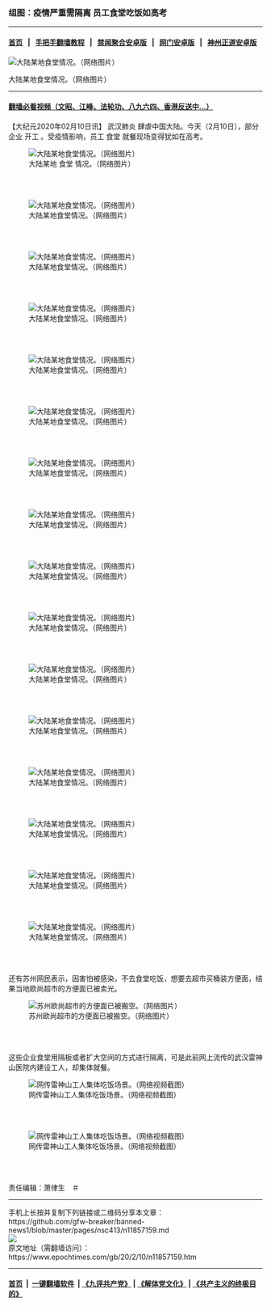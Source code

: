 ### 组图：疫情严重需隔离 员工食堂吃饭如高考
------------------------

#### [首页](https://github.com/gfw-breaker/banned-news1/blob/master/README.md) &nbsp;&nbsp;|&nbsp;&nbsp; [手把手翻墙教程](https://github.com/gfw-breaker/guides/wiki) &nbsp;&nbsp;|&nbsp;&nbsp; [禁闻聚合安卓版](https://github.com/gfw-breaker/bn-android) &nbsp;&nbsp;|&nbsp;&nbsp; [网门安卓版](https://github.com/oGate2/oGate) &nbsp;&nbsp;|&nbsp;&nbsp; [神州正道安卓版](https://github.com/SzzdOgate/update) 



<div><img alt="大陆某地食堂情况。（网络图片）" class="aligncenter wp-post-image" src="https://i.epochtimes.com/assets/uploads/2020/02/f559cb5b5bb715be59fc8ac7fd389586-412x400.png"/>
<div class="red16 caption">
 <p>
  大陆某地食堂情况。（网络图片）
 </p>
</div>
</div><hr/>

#### [翻墙必看视频（文昭、江峰、法轮功、八九六四、香港反送中...）](http://167.172.214.107/home.html)

<div><p>
 【大纪元2020年02月10日讯】
 <ok href="https://www.epochtimes.com/gb/tag/%E6%AD%A6%E6%B1%89%E8%82%BA%E7%82%8E.html">
  武汉肺炎
 </ok>
 肆虐中国大陆。今天（2月10日），部分企业
 <ok href="https://www.epochtimes.com/gb/tag/%E5%BC%80%E5%B7%A5.html">
  开工
 </ok>
 。受疫情影响，员工
 <ok href="https://www.epochtimes.com/gb/tag/%E9%A3%9F%E5%A0%82.html">
  食堂
 </ok>
 就餐现场变得犹如在高考。
</p>
<figure class="wp-caption aligncenter" id="attachment_11857248" style="width: 450px">
 <ok href="http://i.epochtimes.com/assets/uploads/2020/02/f559cb5b5bb715be59fc8ac7fd389586.png">
  <img alt="大陆某地食堂情况。（网络图片）" class="wp-image-11857248" src="http://i.epochtimes.com/assets/uploads/2020/02/f559cb5b5bb715be59fc8ac7fd389586.png"/>
 </ok>
 <br/><figcaption class="wp-caption-text">
  大陆某地
  <ok href="https://www.epochtimes.com/gb/tag/%E9%A3%9F%E5%A0%82.html">
   食堂
  </ok>
  情况。（网络图片）
 </figcaption><br/>
</figure><br/>
<figure class="wp-caption aligncenter" id="attachment_11857251" style="width: 450px">
 <ok href="http://i.epochtimes.com/assets/uploads/2020/02/5bfdc7e5982a6bf890c02c33dfddc43c.png">
  <img alt="大陆某地食堂情况。（网络图片）" class="wp-image-11857251" src="http://i.epochtimes.com/assets/uploads/2020/02/5bfdc7e5982a6bf890c02c33dfddc43c.png"/>
 </ok>
 <br/><figcaption class="wp-caption-text">
  大陆某地食堂情况。（网络图片）
 </figcaption><br/>
</figure><br/>
<figure class="wp-caption aligncenter" id="attachment_11857253" style="width: 450px">
 <ok href="http://i.epochtimes.com/assets/uploads/2020/02/c9ac9fd885d9458cc483dbed05e237a4.png">
  <img alt="大陆某地食堂情况。（网络图片）" class="wp-image-11857253" src="http://i.epochtimes.com/assets/uploads/2020/02/c9ac9fd885d9458cc483dbed05e237a4.png"/>
 </ok>
 <br/><figcaption class="wp-caption-text">
  大陆某地食堂情况。（网络图片）
 </figcaption><br/>
</figure><br/>
<figure class="wp-caption aligncenter" id="attachment_11857254" style="width: 600px">
 <ok href="http://i.epochtimes.com/assets/uploads/2020/02/267ff8d665744e42801d70bb2a845567.png">
  <img alt="大陆某地食堂情况。（网络图片）" class="wp-image-11857254" src="http://i.epochtimes.com/assets/uploads/2020/02/267ff8d665744e42801d70bb2a845567.png"/>
 </ok>
 <br/><figcaption class="wp-caption-text">
  大陆某地食堂情况。（网络图片）
 </figcaption><br/>
</figure><br/>
<figure class="wp-caption aligncenter" id="attachment_11857255" style="width: 600px">
 <ok href="http://i.epochtimes.com/assets/uploads/2020/02/36b625002d144599133af18b00190cb3.png">
  <img alt="大陆某地食堂情况。（网络图片）" class="wp-image-11857255" src="http://i.epochtimes.com/assets/uploads/2020/02/36b625002d144599133af18b00190cb3.png"/>
 </ok>
 <br/><figcaption class="wp-caption-text">
  大陆某地食堂情况。（网络图片）
 </figcaption><br/>
</figure><br/>
<figure class="wp-caption aligncenter" id="attachment_11857256" style="width: 600px">
 <ok href="http://i.epochtimes.com/assets/uploads/2020/02/6f2bdbd2b07044c8ee964e193dc43858.png">
  <img alt="大陆某地食堂情况。（网络图片）" class="wp-image-11857256" src="http://i.epochtimes.com/assets/uploads/2020/02/6f2bdbd2b07044c8ee964e193dc43858.png"/>
 </ok>
 <br/><figcaption class="wp-caption-text">
  大陆某地食堂情况。（网络图片）
 </figcaption><br/>
</figure><br/>
<figure class="wp-caption aligncenter" id="attachment_11857257" style="width: 600px">
 <ok href="http://i.epochtimes.com/assets/uploads/2020/02/bf780d9177cac6cda3f8be4963ef6223.png">
  <img alt="大陆某地食堂情况。（网络图片）" class="wp-image-11857257" src="http://i.epochtimes.com/assets/uploads/2020/02/bf780d9177cac6cda3f8be4963ef6223.png"/>
 </ok>
 <br/><figcaption class="wp-caption-text">
  大陆某地食堂情况。（网络图片）
 </figcaption><br/>
</figure><br/>
<figure class="wp-caption aligncenter" id="attachment_11857258" style="width: 600px">
 <ok href="http://i.epochtimes.com/assets/uploads/2020/02/5c9c2e922fa8cd9800d3551e6d43d7c9.png">
  <img alt="大陆某地食堂情况。（网络图片）" class="wp-image-11857258" src="http://i.epochtimes.com/assets/uploads/2020/02/5c9c2e922fa8cd9800d3551e6d43d7c9.png"/>
 </ok>
 <br/><figcaption class="wp-caption-text">
  大陆某地食堂情况。（网络图片）
 </figcaption><br/>
</figure><br/>
<figure class="wp-caption aligncenter" id="attachment_11857259" style="width: 600px">
 <ok href="http://i.epochtimes.com/assets/uploads/2020/02/9c2c54264296d194d8d5ae5687fc0370.png">
  <img alt="大陆某地食堂情况。（网络图片）" class="wp-image-11857259" src="http://i.epochtimes.com/assets/uploads/2020/02/9c2c54264296d194d8d5ae5687fc0370.png"/>
 </ok>
 <br/><figcaption class="wp-caption-text">
  大陆某地食堂情况。（网络图片）
 </figcaption><br/>
</figure><br/>
<figure class="wp-caption aligncenter" id="attachment_11857260" style="width: 600px">
 <ok href="http://i.epochtimes.com/assets/uploads/2020/02/bf67ff81fd432661a105d3a63c05a247.png">
  <img alt="大陆某地食堂情况。（网络图片）" class="wp-image-11857260" src="http://i.epochtimes.com/assets/uploads/2020/02/bf67ff81fd432661a105d3a63c05a247.png"/>
 </ok>
 <br/><figcaption class="wp-caption-text">
  大陆某地食堂情况。（网络图片）
 </figcaption><br/>
</figure><br/>
<figure class="wp-caption aligncenter" id="attachment_11857261" style="width: 450px">
 <ok href="http://i.epochtimes.com/assets/uploads/2020/02/946045b669d2b2a91b13a4d5d5481556.png">
  <img alt="大陆某地食堂情况。（网络图片）" class="wp-image-11857261" src="http://i.epochtimes.com/assets/uploads/2020/02/946045b669d2b2a91b13a4d5d5481556.png"/>
 </ok>
 <br/><figcaption class="wp-caption-text">
  大陆某地食堂情况。（网络图片）
 </figcaption><br/>
</figure><br/>
<figure class="wp-caption aligncenter" id="attachment_11857263" style="width: 450px">
 <ok href="http://i.epochtimes.com/assets/uploads/2020/02/a5cc604d98cee7dda5a846e88f76e842.png">
  <img alt="大陆某地食堂情况。（网络图片）" class="wp-image-11857263" src="http://i.epochtimes.com/assets/uploads/2020/02/a5cc604d98cee7dda5a846e88f76e842.png"/>
 </ok>
 <br/><figcaption class="wp-caption-text">
  大陆某地食堂情况。（网络图片）
 </figcaption><br/>
</figure><br/>
<figure class="wp-caption aligncenter" id="attachment_11857262" style="width: 600px">
 <ok href="http://i.epochtimes.com/assets/uploads/2020/02/5ecbbdcec239368e898c19e071736b90.png">
  <img alt="大陆某地食堂情况。（网络图片）" class="wp-image-11857262" src="http://i.epochtimes.com/assets/uploads/2020/02/5ecbbdcec239368e898c19e071736b90.png"/>
 </ok>
 <br/><figcaption class="wp-caption-text">
  大陆某地食堂情况。（网络图片）
 </figcaption><br/>
</figure><br/>
<figure class="wp-caption aligncenter" id="attachment_11857265" style="width: 600px">
 <ok href="http://i.epochtimes.com/assets/uploads/2020/02/357db4531e054e053ee881e8b0678eca.png">
  <img alt="大陆某地食堂情况。（网络图片）" class="wp-image-11857265" src="http://i.epochtimes.com/assets/uploads/2020/02/357db4531e054e053ee881e8b0678eca.png"/>
 </ok>
 <br/><figcaption class="wp-caption-text">
  大陆某地食堂情况。（网络图片）
 </figcaption><br/>
</figure><br/>
<figure class="wp-caption aligncenter" id="attachment_11857266" style="width: 600px">
 <ok href="http://i.epochtimes.com/assets/uploads/2020/02/466ac972d8c6a030e9d9fca441e32530.png">
  <img alt="大陆某地食堂情况。（网络图片）" class="wp-image-11857266" src="http://i.epochtimes.com/assets/uploads/2020/02/466ac972d8c6a030e9d9fca441e32530.png"/>
 </ok>
 <br/><figcaption class="wp-caption-text">
  大陆某地食堂情况。（网络图片）
 </figcaption><br/>
</figure><br/>
<figure class="wp-caption aligncenter" id="attachment_11857268" style="width: 600px">
 <ok href="http://i.epochtimes.com/assets/uploads/2020/02/a802e4afa20785f5564df0ffa61f4b86.png">
  <img alt="大陆某地食堂情况。（网络图片）" class="wp-image-11857268" src="http://i.epochtimes.com/assets/uploads/2020/02/a802e4afa20785f5564df0ffa61f4b86.png"/>
 </ok>
 <br/><figcaption class="wp-caption-text">
  大陆某地食堂情况。（网络图片）
 </figcaption><br/>
</figure><br/>
<p>
 还有苏州网民表示，因害怕被感染，不去食堂吃饭，想要去超市买桶装方便面，结果当地欧尚超市的方便面已被卖光。
</p>
<figure class="wp-caption aligncenter" id="attachment_11857267" style="width: 600px">
 <ok href="http://i.epochtimes.com/assets/uploads/2020/02/6b9aabadca1031eae2d0f510acebfac8.png">
  <img alt="苏州欧尚超市的方便面已被搬空。（网络图片）" class="wp-image-11857267" src="http://i.epochtimes.com/assets/uploads/2020/02/6b9aabadca1031eae2d0f510acebfac8.png"/>
 </ok>
 <br/><figcaption class="wp-caption-text">
  苏州欧尚超市的方便面已被搬空。（网络图片）
 </figcaption><br/>
</figure><br/>
<p>
 这些企业食堂用隔板或者扩大空间的方式进行隔离，可是此前网上流传的武汉雷神山医院内建设工人，却集体就餐。
</p>
<figure class="wp-caption aligncenter" id="attachment_11857356" style="width: 600px">
 <ok href="http://i.epochtimes.com/assets/uploads/2020/02/b172618de683a50de8f574959056f7ed.png">
  <img alt="网传雷神山工人集体吃饭场景。（网络视频截图）" class="wp-image-11857356" src="http://i.epochtimes.com/assets/uploads/2020/02/b172618de683a50de8f574959056f7ed.png"/>
 </ok>
 <br/><figcaption class="wp-caption-text">
  网传雷神山工人集体吃饭场景。（网络视频截图）
 </figcaption><br/>
</figure><br/>
<figure class="wp-caption aligncenter" id="attachment_11857354" style="width: 600px">
 <ok href="http://i.epochtimes.com/assets/uploads/2020/02/5d9a6c10f1059d78bbf9f362abce6d83.png">
  <img alt="网传雷神山工人集体吃饭场景。（网络视频截图）" class="wp-image-11857354" src="http://i.epochtimes.com/assets/uploads/2020/02/5d9a6c10f1059d78bbf9f362abce6d83.png"/>
 </ok>
 <br/><figcaption class="wp-caption-text">
  网传雷神山工人集体吃饭场景。（网络视频截图）
 </figcaption><br/>
</figure><br/>
<p>
 责任编辑：萧律生　＃
</p>
</div>
<hr/>
手机上长按并复制下列链接或二维码分享本文章：<br/>
https://github.com/gfw-breaker/banned-news1/blob/master/pages/nsc413/n11857159.md <br/>
<a href='https://github.com/gfw-breaker/banned-news1/blob/master/pages/nsc413/n11857159.md'><img src='https://github.com/gfw-breaker/banned-news1/blob/master/pages/nsc413/n11857159.md.png'/></a> <br/>
原文地址（需翻墙访问）：https://www.epochtimes.com/gb/20/2/10/n11857159.htm


------------------------
#### [首页](https://github.com/gfw-breaker/banned-news1/blob/master/README.md) &nbsp;|&nbsp; [一键翻墙软件](https://github.com/gfw-breaker/nogfw/blob/master/README.md) &nbsp;| [《九评共产党》](https://github.com/gfw-breaker/9ping.md/blob/master/README.md#九评之一评共产党是什么) | [《解体党文化》](https://github.com/gfw-breaker/jtdwh.md/blob/master/README.md) | [《共产主义的终极目的》](https://github.com/gfw-breaker/gczydzjmd.md/blob/master/README.md)


<img src='http://gfw-breaker.win/banned-news/pages/nsc413/n11857159.md' width='0px' height='0px'/>